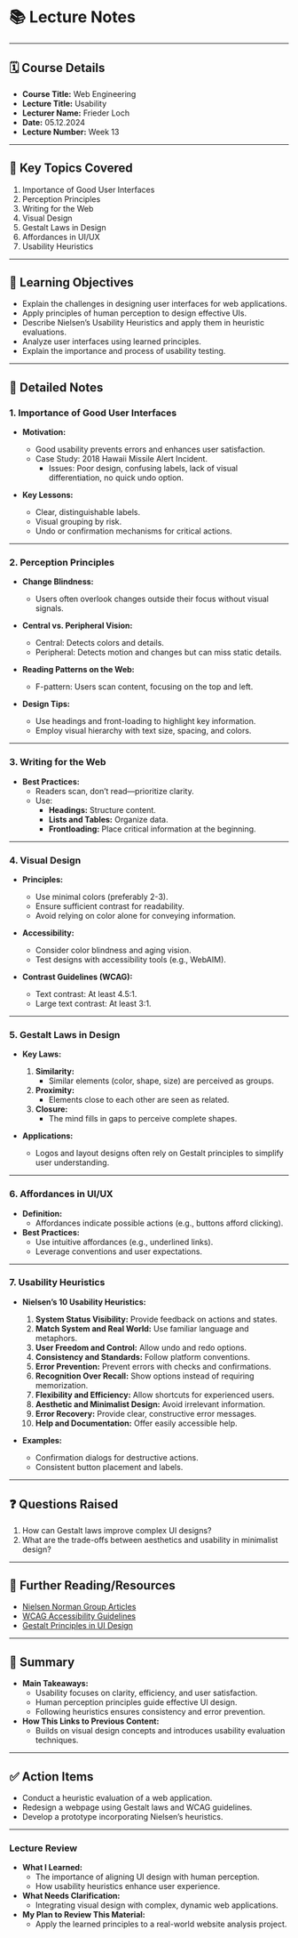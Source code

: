 # 📚 **Lecture Notes**

---

## 🗓️ **Course Details**

- **Course Title:** Web Engineering
- **Lecture Title:** Usability
- **Lecturer Name:** Frieder Loch
- **Date:** 05.12.2024
- **Lecture Number:** Week 13

---

## 📝 **Key Topics Covered**

1. Importance of Good User Interfaces
2. Perception Principles
3. Writing for the Web
4. Visual Design
5. Gestalt Laws in Design
6. Affordances in UI/UX
7. Usability Heuristics

---

## 🧠 **Learning Objectives**

- Explain the challenges in designing user interfaces for web applications.
- Apply principles of human perception to design effective UIs.
- Describe Nielsen’s Usability Heuristics and apply them in heuristic evaluations.
- Analyze user interfaces using learned principles.
- Explain the importance and process of usability testing.

---

## 📖 **Detailed Notes**

### **1. Importance of Good User Interfaces**

- **Motivation:**

  - Good usability prevents errors and enhances user satisfaction.
  - Case Study: 2018 Hawaii Missile Alert Incident.
    - Issues: Poor design, confusing labels, lack of visual differentiation, no quick undo option.

- **Key Lessons:**
  - Clear, distinguishable labels.
  - Visual grouping by risk.
  - Undo or confirmation mechanisms for critical actions.

---

### **2. Perception Principles**

- **Change Blindness:**

  - Users often overlook changes outside their focus without visual signals.

- **Central vs. Peripheral Vision:**

  - Central: Detects colors and details.
  - Peripheral: Detects motion and changes but can miss static details.

- **Reading Patterns on the Web:**

  - F-pattern: Users scan content, focusing on the top and left.

- **Design Tips:**
  - Use headings and front-loading to highlight key information.
  - Employ visual hierarchy with text size, spacing, and colors.

---

### **3. Writing for the Web**

- **Best Practices:**
  - Readers scan, don’t read—prioritize clarity.
  - Use:
    - **Headings:** Structure content.
    - **Lists and Tables:** Organize data.
    - **Frontloading:** Place critical information at the beginning.

---

### **4. Visual Design**

- **Principles:**

  - Use minimal colors (preferably 2-3).
  - Ensure sufficient contrast for readability.
  - Avoid relying on color alone for conveying information.

- **Accessibility:**

  - Consider color blindness and aging vision.
  - Test designs with accessibility tools (e.g., WebAIM).

- **Contrast Guidelines (WCAG):**
  - Text contrast: At least 4.5:1.
  - Large text contrast: At least 3:1.

---

### **5. Gestalt Laws in Design**

- **Key Laws:**

  1. **Similarity:**
     - Similar elements (color, shape, size) are perceived as groups.
  2. **Proximity:**
     - Elements close to each other are seen as related.
  3. **Closure:**
     - The mind fills in gaps to perceive complete shapes.

- **Applications:**
  - Logos and layout designs often rely on Gestalt principles to simplify user understanding.

---

### **6. Affordances in UI/UX**

- **Definition:**
  - Affordances indicate possible actions (e.g., buttons afford clicking).
- **Best Practices:**
  - Use intuitive affordances (e.g., underlined links).
  - Leverage conventions and user expectations.

---

### **7. Usability Heuristics**

- **Nielsen’s 10 Usability Heuristics:**

  1. **System Status Visibility:** Provide feedback on actions and states.
  2. **Match System and Real World:** Use familiar language and metaphors.
  3. **User Freedom and Control:** Allow undo and redo options.
  4. **Consistency and Standards:** Follow platform conventions.
  5. **Error Prevention:** Prevent errors with checks and confirmations.
  6. **Recognition Over Recall:** Show options instead of requiring memorization.
  7. **Flexibility and Efficiency:** Allow shortcuts for experienced users.
  8. **Aesthetic and Minimalist Design:** Avoid irrelevant information.
  9. **Error Recovery:** Provide clear, constructive error messages.
  10. **Help and Documentation:** Offer easily accessible help.

- **Examples:**
  - Confirmation dialogs for destructive actions.
  - Consistent button placement and labels.

---

## ❓ **Questions Raised**

1. How can Gestalt laws improve complex UI designs?
2. What are the trade-offs between aesthetics and usability in minimalist design?

---

## 🔗 **Further Reading/Resources**

- [Nielsen Norman Group Articles](https://www.nngroup.com/articles/)
- [WCAG Accessibility Guidelines](https://www.w3.org/WAI/WCAG21/quickref/)
- [Gestalt Principles in UI Design](https://userinterfacedesign.ch/gestaltgesetze/)

---

## 📌 **Summary**

- **Main Takeaways:**
  - Usability focuses on clarity, efficiency, and user satisfaction.
  - Human perception principles guide effective UI design.
  - Following heuristics ensures consistency and error prevention.
- **How This Links to Previous Content:**
  - Builds on visual design concepts and introduces usability evaluation techniques.

---

## ✅ **Action Items**

- Conduct a heuristic evaluation of a web application.
- Redesign a webpage using Gestalt laws and WCAG guidelines.
- Develop a prototype incorporating Nielsen’s heuristics.

---

### **Lecture Review**

- **What I Learned:**
  - The importance of aligning UI design with human perception.
  - How usability heuristics enhance user experience.
- **What Needs Clarification:**
  - Integrating visual design with complex, dynamic web applications.
- **My Plan to Review This Material:**
  - Apply the learned principles to a real-world website analysis project.
